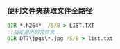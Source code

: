 ### 便利文件夹获取文件全路径
```bat
DIR *.h264*  /S/B > LIST.TXT
::指定遍历的文件夹
DIR DT7\jpgs\*.jpg /S/B > list.txt 
```